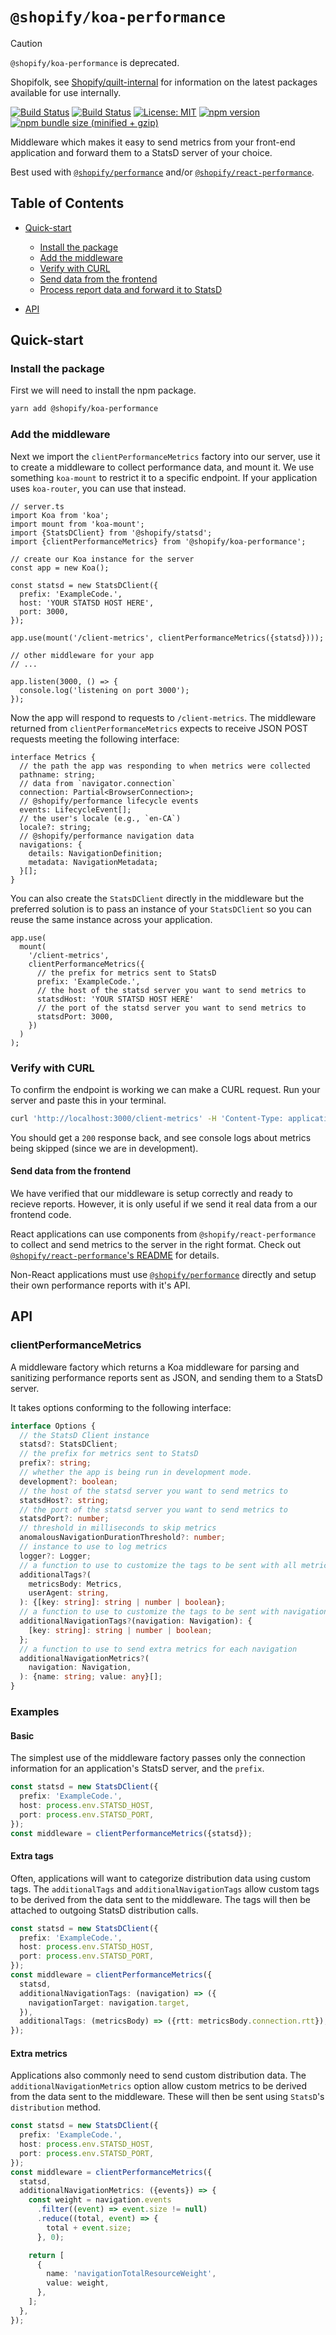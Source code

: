 # `@shopify/koa-performance`

> [!CAUTION]
>
> `@shopify/koa-performance` is deprecated.
>
> Shopifolk, see
> [Shopify/quilt-internal](https://github.com/shopify/quilt-internal) for
> information on the latest packages available for use internally.

[![Build Status](https://github.com/Shopify/quilt/workflows/Node-CI/badge.svg?branch=main)](https://github.com/Shopify/quilt/actions?query=workflow%3ANode-CI)
[![Build Status](https://github.com/Shopify/quilt/workflows/Ruby-CI/badge.svg?branch=main)](https://github.com/Shopify/quilt/actions?query=workflow%3ARuby-CI)
[![License: MIT](https://img.shields.io/badge/License-MIT-green.svg)](LICENSE.md) [![npm version](https://badge.fury.io/js/%40shopify%2Fkoa-performance.svg)](https://badge.fury.io/js/%40shopify%2Fkoa-performance.svg) [![npm bundle size (minified + gzip)](https://img.shields.io/bundlephobia/minzip/@shopify/koa-performance.svg)](https://img.shields.io/bundlephobia/minzip/@shopify/koa-performance.svg)

Middleware which makes it easy to send metrics from your front-end application and forward them to a StatsD server of your choice.

Best used with [`@shopify/performance`](https://www.npmjs.com/package/@shopify/performance) and/or [`@shopify/react-performance`](https://www.npmjs.com/package/@shopify/react-performance).

## Table of Contents

- [Quick-start](#quick-start)

  - [Install the package](#install-the-package)
  - [Add the middleware](#add-the-middleware)
  - [Verify with CURL](#verify-with-curl)
  - [Send data from the frontend](#send-data-from-the-frontend)
  - [Process report data and forward it to StatsD](#process-report-data-and-forward-it-to-statsd)

- [API](#api)

## Quick-start

### Install the package

First we will need to install the npm package.

```bash
yarn add @shopify/koa-performance
```

### Add the middleware

Next we import the `clientPerformanceMetrics` factory into our server, use it to create a middleware to collect performance data, and mount it. We use something `koa-mount` to restrict it to a specific endpoint. If your application uses `koa-router`, you can use that instead.

```tsx
// server.ts
import Koa from 'koa';
import mount from 'koa-mount';
import {StatsDClient} from '@shopify/statsd';
import {clientPerformanceMetrics} from '@shopify/koa-performance';

// create our Koa instance for the server
const app = new Koa();

const statsd = new StatsDClient({
  prefix: 'ExampleCode.',
  host: 'YOUR STATSD HOST HERE',
  port: 3000,
});

app.use(mount('/client-metrics', clientPerformanceMetrics({statsd})));

// other middleware for your app
// ...

app.listen(3000, () => {
  console.log('listening on port 3000');
});
```

Now the app will respond to requests to `/client-metrics`. The middleware returned from `clientPerformanceMetrics` expects to receive JSON POST requests meeting the following interface:

```tsx
interface Metrics {
  // the path the app was responding to when metrics were collected
  pathname: string;
  // data from `navigator.connection`
  connection: Partial<BrowserConnection>;
  // @shopify/performance lifecycle events
  events: LifecycleEvent[];
  // the user's locale (e.g., `en-CA`)
  locale?: string;
  // @shopify/performance navigation data
  navigations: {
    details: NavigationDefinition;
    metadata: NavigationMetadata;
  }[];
}
```

You can also create the `StatsDClient` directly in the middleware but the preferred solution is to pass an instance of your `StatsDClient` so you can reuse the same instance across your application.

```
app.use(
  mount(
    '/client-metrics',
    clientPerformanceMetrics({
      // the prefix for metrics sent to StatsD
      prefix: 'ExampleCode.',
      // the host of the statsd server you want to send metrics to
      statsdHost: 'YOUR STATSD HOST HERE'
      // the port of the statsd server you want to send metrics to
      statsdPort: 3000,
    })
  )
);
```

### Verify with CURL

To confirm the endpoint is working we can make a CURL request. Run your server and paste this in your terminal.

```bash
curl 'http://localhost:3000/client-metrics' -H 'Content-Type: application/json' --data-binary '{"connection":{"onchange":null,"effectiveType":"4g","rtt":100,"downlink":1.75,"saveData":false},"events":[{"type":"ttfb","start":5631.300000008196,"duration":0},{"type":"ttfp","start":5895.370000012917,"duration":0},{"type":"ttfcp","start":5895.370000012917,"duration":0},{"type":"dcl","start":9874.819999997271,"duration":0},{"type":"load","start":10426.089999993565,"duration":0}],"navigations":[],"pathname":"/some-path"}' --compressed
```

You should get a `200` response back, and see console logs about metrics being skipped (since we are in development).

#### Send data from the frontend

We have verified that our middleware is setup correctly and ready to recieve reports. However, it is only useful if we send it real data from a our frontend code.

React applications can use components from `@shopify/react-performance` to collect and send metrics to the server in the right format. Check out [`@shopify/react-performance`'s README](../react-performance/README.md) for details.

Non-React applications must use [`@shopify/performance`](../performance/README.md) directly and setup their own performance reports with it's API.

## API

### clientPerformanceMetrics

A middleware factory which returns a Koa middleware for parsing and sanitizing performance reports sent as JSON, and sending them to a StatsD server.

It takes options conforming to the following interface:

```ts
interface Options {
  // the StatsD Client instance
  statsd?: StatsDClient;
  // the prefix for metrics sent to StatsD
  prefix?: string;
  // whether the app is being run in development mode.
  development?: boolean;
  // the host of the statsd server you want to send metrics to
  statsdHost?: string;
  // the port of the statsd server you want to send metrics to
  statsdPort?: number;
  // threshold in milliseconds to skip metrics
  anomalousNavigationDurationThreshold?: number;
  // instance to use to log metrics
  logger?: Logger;
  // a function to use to customize the tags to be sent with all metrics
  additionalTags?(
    metricsBody: Metrics,
    userAgent: string,
  ): {[key: string]: string | number | boolean};
  // a function to use to customize the tags to be sent with navigation metrics
  additionalNavigationTags?(navigation: Navigation): {
    [key: string]: string | number | boolean;
  };
  // a function to use to send extra metrics for each navigation
  additionalNavigationMetrics?(
    navigation: Navigation,
  ): {name: string; value: any}[];
}
```

### Examples

#### Basic

The simplest use of the middleware factory passes only the connection information for an application's StatsD server, and the `prefix`.

```ts
const statsd = new StatsDClient({
  prefix: 'ExampleCode.',
  host: process.env.STATSD_HOST,
  port: process.env.STATSD_PORT,
});
const middleware = clientPerformanceMetrics({statsd});
```

#### Extra tags

Often, applications will want to categorize distribution data using custom tags. The `additionalTags` and `additionalNavigationTags` allow custom tags to be derived from the data sent to the middleware. The tags will then be attached to outgoing StatsD distribution calls.

```ts
const statsd = new StatsDClient({
  prefix: 'ExampleCode.',
  host: process.env.STATSD_HOST,
  port: process.env.STATSD_PORT,
});
const middleware = clientPerformanceMetrics({
  statsd,
  additionalNavigationTags: (navigation) => ({
    navigationTarget: navigation.target,
  }),
  additionalTags: (metricsBody) => ({rtt: metricsBody.connection.rtt}),
});
```

#### Extra metrics

Applications also commonly need to send custom distribution data. The `additionalNavigationMetrics` option allow custom metrics to be derived from the data sent to the middleware. These will then be sent using `StatsD`'s `distribution` method.

```ts
const statsd = new StatsDClient({
  prefix: 'ExampleCode.',
  host: process.env.STATSD_HOST,
  port: process.env.STATSD_PORT,
});
const middleware = clientPerformanceMetrics({
  statsd,
  additionalNavigationMetrics: ({events}) => {
    const weight = navigation.events
      .filter((event) => event.size != null)
      .reduce((total, event) => {
        total + event.size;
      }, 0);

    return [
      {
        name: 'navigationTotalResourceWeight',
        value: weight,
      },
    ];
  },
});
```
